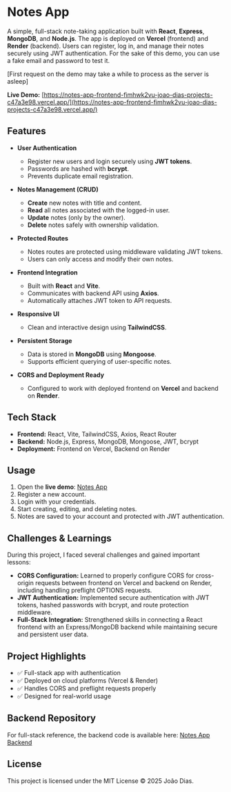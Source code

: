 # Notes App

A simple, full-stack note-taking application built with **React**, **Express**, **MongoDB**, and **Node.js**. The app is deployed on **Vercel** (frontend) and **Render** (backend). Users can register, log in, and manage their notes securely using JWT authentication. For the sake of this demo, you can use a fake email and password to test it.

[First request on the demo may take a while to process as the server is asleep]

**Live Demo:** [https://notes-app-frontend-fimhwk2vu-joao-dias-projects-c47a3e98.vercel.app/](https://notes-app-frontend-fimhwk2vu-joao-dias-projects-c47a3e98.vercel.app/)

## Features

* **User Authentication**  
  - Register new users and login securely using **JWT tokens**.  
  - Passwords are hashed with **bcrypt**.  
  - Prevents duplicate email registration.  

* **Notes Management (CRUD)**  
  - **Create** new notes with title and content.  
  - **Read** all notes associated with the logged-in user.  
  - **Update** notes (only by the owner).  
  - **Delete** notes safely with ownership validation.  

* **Protected Routes**  
  - Notes routes are protected using middleware validating JWT tokens.  
  - Users can only access and modify their own notes.  

* **Frontend Integration**  
  - Built with **React** and **Vite**.  
  - Communicates with backend API using **Axios**.  
  - Automatically attaches JWT token to API requests.  

* **Responsive UI**  
  - Clean and interactive design using **TailwindCSS**.   

* **Persistent Storage**  
  - Data is stored in **MongoDB** using **Mongoose**.  
  - Supports efficient querying of user-specific notes.  

* **CORS and Deployment Ready**  
  - Configured to work with deployed frontend on **Vercel** and backend on **Render**.  

## Tech Stack

- **Frontend:** React, Vite, TailwindCSS, Axios, React Router  
- **Backend:** Node.js, Express, MongoDB, Mongoose, JWT, bcrypt  
- **Deployment:** Frontend on Vercel, Backend on Render

## Usage

1. Open the **live demo**: [Notes App](https://notes-app-frontend-fimhwk2vu-joao-dias-projects-c47a3e98.vercel.app/)
2. Register a new account.
3. Login with your credentials.
4. Start creating, editing, and deleting notes.
5. Notes are saved to your account and protected with JWT authentication.

## Challenges & Learnings

During this project, I faced several challenges and gained important lessons:

- **CORS Configuration:** Learned to properly configure CORS for cross-origin requests between frontend on Vercel and backend on Render, including handling preflight OPTIONS requests.  
- **JWT Authentication:** Implemented secure authentication with JWT tokens, hashed passwords with bcrypt, and route protection middleware.
- **Full-Stack Integration:** Strengthened skills in connecting a React frontend with an Express/MongoDB backend while maintaining secure and persistent user data.

## Project Highlights

- ✅ Full-stack app with authentication
- ✅ Deployed on cloud platforms (Vercel & Render)
- ✅ Handles CORS and preflight requests properly
- ✅ Designed for real-world usage

## Backend Repository

For full-stack reference, the backend code is available here: [Notes App Backend](https://github.com/joaodias23/notes-app-backend)

## License

This project is licensed under the MIT License © 2025 João Dias.
